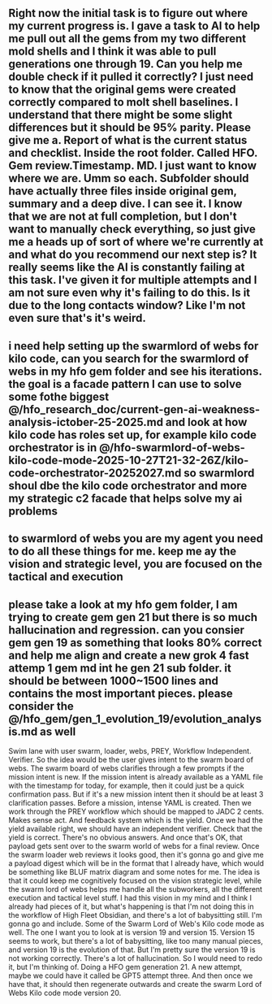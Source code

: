 Right now the initial task is to figure out where my current progress is. I gave a task to AI to help me pull out all the gems from my two different mold shells and I think it was able to pull generations one through 19. Can you help me double check if it pulled it correctly? I just need to know that the original gems were created correctly compared to molt shell baselines. I understand that there might be some slight differences but it should be 95% parity. Please give me a. Report of what is the current status and checklist. Inside the root folder. Called HFO. Gem review.Timestamp.  MD. I just want to know where we are. Umm so each. Subfolder should have actually three files inside original gem, summary and a deep dive. I can see it. I know that we are not at full completion, but I don't want to manually check everything, so just give me a heads up of sort of where we're currently at and what do you recommend our next step is? It really seems like the AI is constantly failing at this task. I've given it for multiple attempts and I am not sure even why it's failing to do this. Is it due to the long contacts window? Like I'm not even sure that's it's weird. 
---
i need help setting up the swarmlord of webs for kilo code, can you search for the swarmlord of webs in my hfo gem folder and see his iterations. the goal is a facade pattern I can use to solve some fothe biggest @/hfo_research_doc/current-gen-ai-weakness-analysis-ictober-25-2025.md  and look at how kilo code has roles set up, for example kilo code orchestrator is in @/hfo-swarmlord-of-webs-kilo-code-mode-2025-10-27T21-32-26Z/kilo-code-orchestrator-20252027.md so swarmlord shoul dbe the kilo code orchestrator and more my strategic c2 facade that helps solve my ai problems
---
to swarmlord of webs
you are my agent you need to do all these things for me. keep me ay the vision and strategic level, you are focused on the tactical and execution
---
please take a look at my hfo gem folder, I am trying to create gem gen 21 but there is so much hallucination and regression. can you consier gem gen 19 as something that looks 80% correct and help me align and create a new grok 4 fast attemp 1 gem md int he gen 21 sub folder. it should be between 1000~1500 lines and contains the most important pieces. please consider the @/hfo_gem/gen_1_evolution_19/evolution_analysis.md as well
---
Swim lane with user swarm, loader, webs, PREY, Workflow Independent. Verifier. So the idea would be the user gives intent to the swarm board of webs. The swarm board of webs clarifies through a few prompts if the mission intent is new. If the mission intent is already available as a YAML file with the timestamp for today, for example, then it could just be a quick confirmation pass. But if it's a new mission intent then it should be at least 3 clarification passes. Before a mission, intense YAML is created. Then we work through the PREY workflow which should be mapped to JADC 2 cents. Makes sense act. And feedback system which is the yield. Once we had the yield available right, we should have an independent verifier. Check that the yield is correct. There's no obvious answers. And once that's OK, that payload gets sent over to the swarm world of webs for a final review. Once the swarm loader web reviews it looks good, then it's gonna go and give me a payload digest which will be in the format that I already have, which would be something like BLUF matrix diagram and some notes for me. The idea is that it could keep me cognitively focused on the vision strategic level, while the swarm lord of webs helps me handle all the subworkers, all the different execution and tactical level stuff. I had this vision in my mind and I think I already had pieces of it, but what's happening is that I'm not doing this in the workflow of High Fleet Obsidian, and there's a lot of babysitting still. I'm gonna go and include. Some of the Swarm Lord of Web's Kilo code mode as well. The one I want you to look at is version 19 and version 15. Version 15 seems to work, but there's a lot of babysitting, like too many manual pieces, and version 19 is the evolution of that. But I'm pretty sure the version 19 is not working correctly. There's a lot of hallucination. So I would need to redo it, but I'm thinking of. Doing a HFO gem generation 21. A new attempt, maybe we could have it called be GPT5 attempt three. And then once we have that, it should then regenerate outwards and create the swarm Lord of Webs Kilo code mode version 20. 